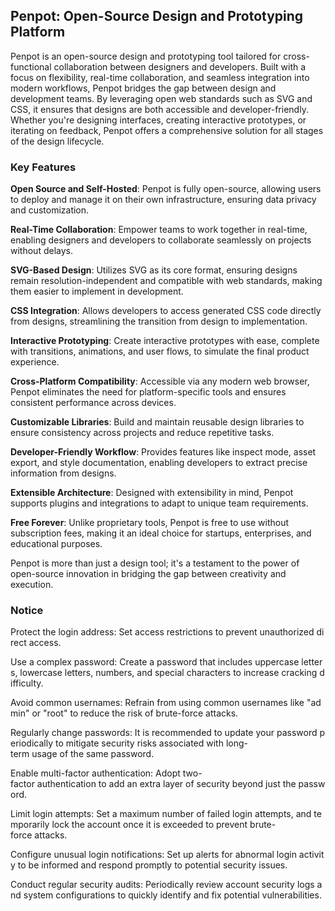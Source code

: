 ## Penpot: Open-Source Design and Prototyping Platform

Penpot is an open-source design and prototyping tool tailored for cross-functional collaboration between designers and developers. Built with a focus on flexibility, real-time collaboration, and seamless integration into modern workflows, Penpot bridges the gap between design and development teams. By leveraging open web standards such as SVG and CSS, it ensures that designs are both accessible and developer-friendly. Whether you're designing interfaces, creating interactive prototypes, or iterating on feedback, Penpot offers a comprehensive solution for all stages of the design lifecycle.

### Key Features

**Open Source and Self-Hosted**: Penpot is fully open-source, allowing users to deploy and manage it on their own infrastructure, ensuring data privacy and customization.

**Real-Time Collaboration**: Empower teams to work together in real-time, enabling designers and developers to collaborate seamlessly on projects without delays.

**SVG-Based Design**: Utilizes SVG as its core format, ensuring designs remain resolution-independent and compatible with web standards, making them easier to implement in development.

**CSS Integration**: Allows developers to access generated CSS code directly from designs, streamlining the transition from design to implementation.

**Interactive Prototyping**: Create interactive prototypes with ease, complete with transitions, animations, and user flows, to simulate the final product experience.

**Cross-Platform Compatibility**: Accessible via any modern web browser, Penpot eliminates the need for platform-specific tools and ensures consistent performance across devices.

**Customizable Libraries**: Build and maintain reusable design libraries to ensure consistency across projects and reduce repetitive tasks.

**Developer-Friendly Workflow**: Provides features like inspect mode, asset export, and style documentation, enabling developers to extract precise information from designs.

**Extensible Architecture**: Designed with extensibility in mind, Penpot supports plugins and integrations to adapt to unique team requirements.

**Free Forever**: Unlike proprietary tools, Penpot is free to use without subscription fees, making it an ideal choice for startups, enterprises, and educational purposes.

Penpot is more than just a design tool; it's a testament to the power of open-source innovation in bridging the gap between creativity and execution.

### Notice

Protect the login address: Set access restrictions to prevent unauthorized direct access.
    
Use a complex password: Create a password that includes uppercase letters, lowercase letters, numbers, and special characters to increase cracking difficulty.
    
Avoid common usernames: Refrain from using common usernames like "admin" or "root" to reduce the risk of brute-force attacks.
    
Regularly change passwords: It is recommended to update your password periodically to mitigate security risks associated with long-term usage of the same password.
    
Enable multi-factor authentication: Adopt two-factor authentication to add an extra layer of security beyond just the password.
    
Limit login attempts: Set a maximum number of failed login attempts, and temporarily lock the account once it is exceeded to prevent brute-force attacks.
    
Configure unusual login notifications: Set up alerts for abnormal login activity to be informed and respond promptly to potential security issues.
    
Conduct regular security audits: Periodically review account security logs and system configurations to quickly identify and fix potential vulnerabilities.
        